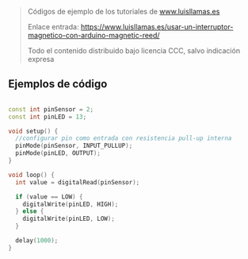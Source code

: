 > Códigos de ejemplo de los tutoriales de www.luisllamas.es
>
> Enlace entrada: https://www.luisllamas.es/usar-un-interruptor-magnetico-con-arduino-magnetic-reed/
>
> Todo el contenido distribuido bajo licencia CCC, salvo indicación expresa


## Ejemplos de código
```cpp
const int pinSensor = 2;
const int pinLED = 13;

void setup() {
  //configurar pin como entrada con resistencia pull-up interna
  pinMode(pinSensor, INPUT_PULLUP);
  pinMode(pinLED, OUTPUT);
}

void loop() {
  int value = digitalRead(pinSensor);

  if (value == LOW) {
    digitalWrite(pinLED, HIGH);
  } else {
    digitalWrite(pinLED, LOW);
  }

  delay(1000);
}
```


